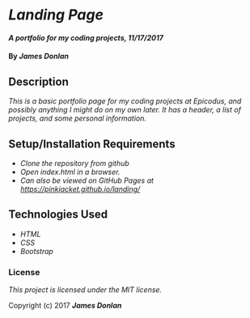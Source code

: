 # _Landing Page_

#### _A portfolio for my coding projects, 11/17/2017_

#### By _**James Donlan**_

## Description

_This is a basic portfolio page for my coding projects at Epicodus, and possibly anything I might do on my own later. It has a header, a list of projects, and some personal information._

## Setup/Installation Requirements

* _Clone the repository from github_
* _Open index.html in a browser._
* _Can also be viewed on GitHub Pages at https://pinkjacket.github.io/landing/_

## Technologies Used

* _HTML_
* _CSS_
* _Bootstrap_

### License

*This project is licensed under the MIT license.*

Copyright (c) 2017 **_James Donlan_**
